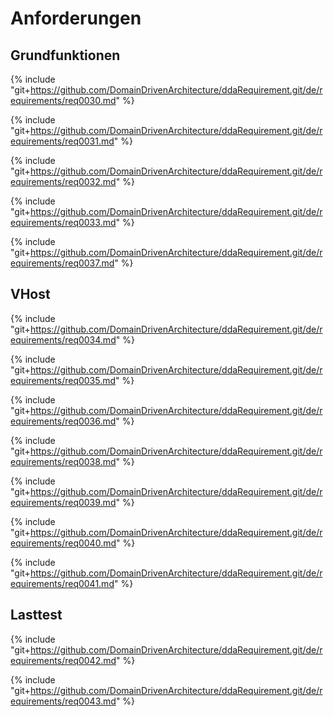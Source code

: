 
# Anforderungen

## Grundfunktionen

{% include "git+https://github.com/DomainDrivenArchitecture/ddaRequirement.git/de/requirements/req0030.md" %}

{% include "git+https://github.com/DomainDrivenArchitecture/ddaRequirement.git/de/requirements/req0031.md" %}

{% include "git+https://github.com/DomainDrivenArchitecture/ddaRequirement.git/de/requirements/req0032.md" %}

{% include "git+https://github.com/DomainDrivenArchitecture/ddaRequirement.git/de/requirements/req0033.md" %}

{% include "git+https://github.com/DomainDrivenArchitecture/ddaRequirement.git/de/requirements/req0037.md" %}


## VHost

{% include "git+https://github.com/DomainDrivenArchitecture/ddaRequirement.git/de/requirements/req0034.md" %}

{% include "git+https://github.com/DomainDrivenArchitecture/ddaRequirement.git/de/requirements/req0035.md" %}

{% include "git+https://github.com/DomainDrivenArchitecture/ddaRequirement.git/de/requirements/req0036.md" %}

{% include "git+https://github.com/DomainDrivenArchitecture/ddaRequirement.git/de/requirements/req0038.md" %}

{% include "git+https://github.com/DomainDrivenArchitecture/ddaRequirement.git/de/requirements/req0039.md" %}

{% include "git+https://github.com/DomainDrivenArchitecture/ddaRequirement.git/de/requirements/req0040.md" %}

{% include "git+https://github.com/DomainDrivenArchitecture/ddaRequirement.git/de/requirements/req0041.md" %}

## Lasttest

{% include "git+https://github.com/DomainDrivenArchitecture/ddaRequirement.git/de/requirements/req0042.md" %}

{% include "git+https://github.com/DomainDrivenArchitecture/ddaRequirement.git/de/requirements/req0043.md" %}